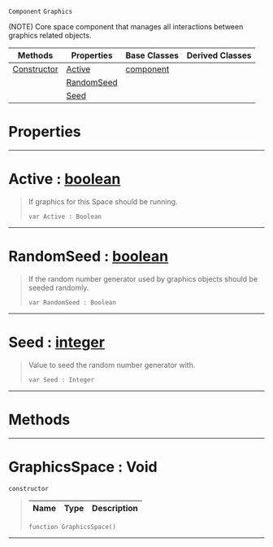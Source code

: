  `Component` `Graphics`



(NOTE) Core space component that manages all interactions between graphics related objects.

|Methods|Properties|Base Classes|Derived Classes|
|---|---|---|---|
|[ Constructor](https://github.com/ZilchEngine/ZilchDocs/blob/master/code_reference/class_reference/graphicsspace.markdown#graphicsspace-void)|[ Active](https://github.com/ZilchEngine/ZilchDocs/blob/master/code_reference/class_reference/graphicsspace.markdown#active-zilch-engine-docum)|[component](https://github.com/ZilchEngine/ZilchDocs/blob/master/code_reference/class_reference/component.markdown)| |
| |[ RandomSeed](https://github.com/ZilchEngine/ZilchDocs/blob/master/code_reference/class_reference/graphicsspace.markdown#randomseed-zilch-engine-d)| | |
| |[ Seed](https://github.com/ZilchEngine/ZilchDocs/blob/master/code_reference/class_reference/graphicsspace.markdown#seed-zilch-engine-documen)| | |


 #  Properties


---  
 #  Active : [boolean](https://github.com/ZilchEngine/ZilchDocs/blob/master/code_reference/nada_base_types/boolean.markdown)

> If graphics for this Space should be running.
> ``` lang=cpp, name=Nada
> var Active : Boolean


---  
 #  RandomSeed : [boolean](https://github.com/ZilchEngine/ZilchDocs/blob/master/code_reference/nada_base_types/boolean.markdown)

> If the random number generator used by graphics objects should be seeded randomly.
> ``` lang=cpp, name=Nada
> var RandomSeed : Boolean


---  
 #  Seed : [integer](https://github.com/ZilchEngine/ZilchDocs/blob/master/code_reference/nada_base_types/integer.markdown)

> Value to seed the random number generator with.
> ``` lang=cpp, name=Nada
> var Seed : Integer


---  
 #  Methods


---  
 #  GraphicsSpace : Void

 `constructor`

> 
> |Name|Type|Description|
> |---|---|---|
> ``` lang=cpp, name=Nada
> function GraphicsSpace()
> ``` 


---  
 

 
